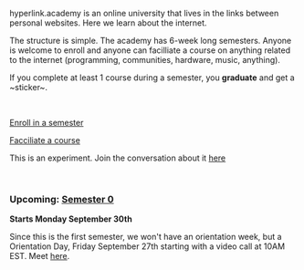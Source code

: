hyperlink.academy is an online university that lives in the links between
personal websites. Here we learn about the internet.

The structure is simple. The academy has 6-week long semesters. Anyone is
welcome to enroll and anyone can facilliate a course on anything related to the
internet (programming, communities, hardware, music, anything).

If you complete at least 1 course during a semester, you **graduate** and get a
~sticker~.

<br/>

[Enroll in a semester](./enrolling)

[Facciliate a course](./facillitating)

This is an experiment. Join the conversation about it [here](https://fns.fathom.network/t/hyperlink-academy-a-school-created-betwen-personal-sites/48)

<br/>

### Upcoming: [Semester 0](/semester/0)

**Starts Monday September 30th**

Since this is the first semester, we won't have an
orientation week, but a Orientation Day, Friday September 27th starting with a
video call at 10AM EST. Meet [here](https://meet.jit.si/hyperlink-academy).
